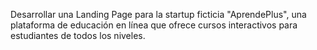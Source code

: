 Desarrollar una Landing Page para la startup ficticia "AprendePlus", una plataforma de educación en línea que ofrece cursos interactivos para estudiantes de todos los niveles. 